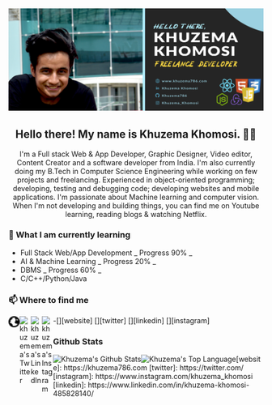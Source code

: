 ## [![Khuzema Khomosi's header](https://github.com/khuzema786/khuzema786/blob/master/Git_banner.png)](https://khuzema786.com)

<h2 align="center">Hello there! My name is Khuzema Khomosi. 👋🤓</h2>
<p align="center">I'm a Full stack Web & App Developer, Graphic Designer, Video editor, Content Creator and a software developer from India.
I'm also currently doing my B.Tech in Computer Science Engineering while working on few projects and freelancing.
Experienced in object-oriented programming; developing, testing and debugging code; developing websites and mobile applications.
I'm passionate about Machine learning and computer vision.
When I'm not developing and building things, you can find me on Youtube learning, reading blogs & watching Netflix.</p>

### 📖 What I am currently learning

- Full Stack Web/App Development _ Progress 90% _
- AI & Machine Learning _ Progress 20% _
- DBMS _ Progress 60% _
- C/C++/Python/Java

### 📫 Where to find me

-[<img align="left" alt="khuzema786.com" width="22px" src="https://raw.githubusercontent.com/iconic/open-iconic/master/svg/globe.svg" />][website]
[<img align="left" alt="khuzema's Twitter" width="22px" src="https://cdn.jsdelivr.net/npm/simple-icons@v3/icons/twitter.svg" />][twitter]
[<img align="left" alt="khuzema's LinkedIn" width="22px" src="https://cdn.jsdelivr.net/npm/simple-icons@v3/icons/linkedin.svg" />][linkedin]
[<img align="left" alt="khuzema's Instagram" width="22px" src="https://cdn.jsdelivr.net/npm/simple-icons@v3/icons/instagram.svg" />][instagram]

### Github Stats

<img align="left" alt="Khuzema's Github Stats" src="https://github-readme-stats.vercel.app/api?username=khuzema786&show_icons=true&theme=radical" />

<img align="left" alt="Khuzema's Top Language" src="https://github-readme-stats.vercel.app/api/top-langs/?username=khuzema786&show_icons=true&theme=radical"/>
[website]: https://khuzema786.com
[twitter]: https://twitter.com/
[instagram]: https://www.instagram.com/khuzema_khomosi
[linkedin]: https://www.linkedin.com/in/khuzema-khomosi-485828140/
